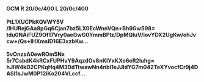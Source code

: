 #### GCM R 20/0c/400 L 20/0c/400
**PtL1XUCPkKQVWY5V**<br/>**/lHURejGAa8pGq6Cjan7bz5LX0EcWnnVQn+Bh9Gw598=**<br/>**tdu0NAiFUZ9Of17Vry0aeGwG0YmmBPIz/DpMQIuV/iovYDX2UgKw/ohJvcw+/Qs+IHXmslD16E3xzbKw...**<br/><br/>
**5vOnzsA0ewROm5Nx**<br/>**5r7CsbdK4kRCxFUPHvY9AqzdOv8nKlYxKXo6eR2Iuhg=**<br/>**hJIW4kD2CPKqHq4M3DdTtwawNn4nbI1eJJldYG7m042TeXYvocfCr9j4DASl1sJwM0P12iKo204VLccf...**